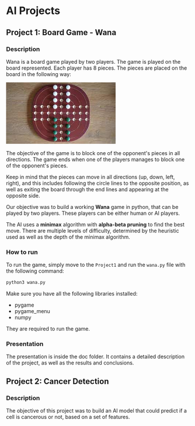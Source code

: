 # AI Projects

## Project 1: Board Game - Wana

### Description

Wana is a board game played by two players. The game is played on the board represented. Each player has 8 pieces.
The pieces are placed on the board in the following way:

![Wana Board](/Project1/doc/wana_board.jpeg)

The objective of the game is to block one of the opponent's pieces in all directions. The game ends when one of the players manages to block one of the opponent's pieces.

Keep in mind that the pieces can move in all directions (up, down, left, right), and this includes following the circle lines to the opposite position, as well as exiting the board through the end lines and appearing at the opposite side.

Our objective was to build a working **Wana** game in python, that can be played by two players. These players can be either human or AI players.

The AI uses a **minimax** algorithm with **alpha-beta pruning** to find the best move. There are multiple levels of difficulty, determined by the heuristic used as well as the depth of the minimax algorithm.

### How to run

To run the game, simply move to the `Project1` and run the `wana.py` file with the following command:

```bash
python3 wana.py 
```

Make sure you have all the following libraries installed:
- pygame
- pygame_menu
- numpy

They are required to run the game.

### Presentation

The presentation is inside the doc folder. It contains a detailed description of the project, as well as the results and conclusions.



## Project 2: Cancer Detection

### Description

The objective of this project was to build an AI model that could predict if a cell is cancerous or not, based on a set of features. 


